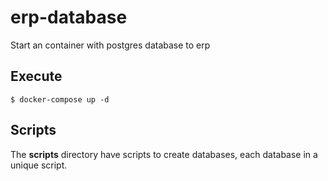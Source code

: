 # erp-database
Start an container with postgres database to erp

## Execute
```shell
$ docker-compose up -d
```

## Scripts

The **scripts** directory have scripts to create databases, each database in a unique script. 
